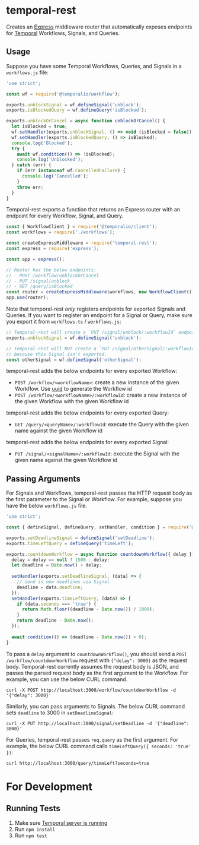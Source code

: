 # temporal-rest

Creates an [Express](http://expressjs.com/) middleware router that automatically exposes endpoints for [Temporal](https://temporal.io/) Workflows, Signals, and Queries.

## Usage

Suppose you have some Temporal Workflows, Queries, and Signals in a `workflows.js` file:

```javascript
'use strict';

const wf = require('@temporalio/workflow');

exports.unblockSignal = wf.defineSignal('unblock');
exports.isBlockedQuery = wf.defineQuery('isBlocked');

exports.unblockOrCancel = async function unblockOrCancel() {
  let isBlocked = true;
  wf.setHandler(exports.unblockSignal, () => void (isBlocked = false));
  wf.setHandler(exports.isBlockedQuery, () => isBlocked);
  console.log('Blocked');
  try {
    await wf.condition(() => !isBlocked);
    console.log('Unblocked');
  } catch (err) {
    if (err instanceof wf.CancelledFailure) {
      console.log('Cancelled');
    }
    throw err;
  }
}
```

Temporal-rest exports a function that returns an Express router with an endpoint for every Workflow, Signal, and Query.

```javascript
const { WorkflowClient } = require('@temporalio/client');
const workflows = require('./workflows');

const createExpressMiddleware = require('temporal-rest');
const express = require('express');

const app = express();

// Router has the below endpoints:
// - POST /workflow/unblockOrCancel
// - PUT /signal/unblock
// - GET /query/isBlocked
const router = createExpressMiddleware(workflows, new WorkflowClient(), 'my-task-queue');
app.use(router);
```

Note that temporal-rest _only_ registers endpoints for exported Signals and Queries.
If you want to register an endpoint for a Signal or Query, make sure you export it from `workflows.ts` / `workflows.js`:

```javascript
// Temporal-rest will create a `PUT /signal/unblock/:workflowId` endpoint
exports.unblockSignal = wf.defineSignal('unblock');

// Temporal-rest will NOT create a `PUT /signal/otherSignal/:workflowId` endpoint,
// because this Signal isn't exported.
const otherSignal = wf.defineSignal('otherSignal');
```

temporal-rest adds the below endpoints for every exported Workflow:

- `POST /workflow/<workflowName>`: create a new instance of the given Workflow. Use [uuid](https://npmjs.com/package/uuid) to generate the Workflow id
- `POST /workflow/<workflowName>/:workflowId`: create a new instance of the given Workflow with the given Workflow id

temporal-rest adds the below endpoints for every exported Query:

- `GET /query/<queryName>/:workflowId`: execute the Query with the given name against the given Workflow id

temporal-rest adds the below endpoints for every exported Signal:

- `PUT /signal/<signalName>/:workflowId`: execute the Signal with the given name against the given Workflow id

## Passing Arguments

For Signals and Workflows, temporal-rest passes the HTTP request body as the first parameter to the Signal or Workflow.
For example, suppose you have the below `workflows.js` file.

```javascript
'use strict';

const { defineSignal, defineQuery, setHandler, condition } = require('@temporalio/workflow');

exports.setDeadlineSignal = defineSignal('setDeadline');
exports.timeLeftQuery = defineQuery('timeLeft');

exports.countdownWorkflow = async function countdownWorkflow({ delay }) {
  delay = delay == null ? 1500 : delay;
  let deadline = Date.now() + delay;
  
  setHandler(exports.setDeadlineSignal, (data) => {
    // send in new deadlines via Signal
    deadline = data.deadline;
  });
  setHandler(exports.timeLeftQuery, (data) => {
    if (data.seconds === 'true') {
      return Math.floor((deadline - Date.now()) / 1000);
    }
    return deadline - Date.now();
  });
  
  await condition(() => (deadline - Date.now()) < 0);
}
```

To pass a `delay` argument to `countdownWorkflow()`, you should send a `POST /workflow/countdownWorkflow` request with `{"delay": 3000}` as the request body.
Temporal-rest currently assumes the request body is JSON, and passes the parsed request body as the first argument to the Workflow.
For example, you can use the below CURL command.

```
curl -X POST http://localhost:3000/workflow/countdownWorkflow -d '{"delay": 3000}'
```

Similarly, you can pass arguments to Signals.
The below CURL command sets `deadline` to 3000 in `setDeadlineSignal`:

```
curl -X PUT http://localhost:3000/signal/setDeadline -d '{"deadline": 3000}'
```

For Queries, temporal-rest passes `req.query` as the first argument.
For example, the below CURL command calls `timeLeftQuery({ seconds: 'true' })`:

```
curl http://localhost:3000/query/timeLeft?seconds=true
```

# For Development

## Running Tests

1. Make sure [Temporal server is running](https://github.com/temporalio/docker-compose)
2. Run `npm install`
3. Run `npm test`
